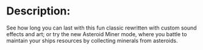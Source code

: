 # Description:
See how long you can last with this fun classic rewritten with custom sound effects and art; or try the new Asteroid Miner mode, where you battle to maintain your ships resources by collecting minerals from asteroids.
